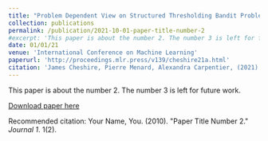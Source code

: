 ```yaml
---
title: "Problem Dependent View on Structured Thresholding Bandit Problems"
collection: publications
permalink: /publication/2021-10-01-paper-title-number-2
#excerpt: 'This paper is about the number 2. The number 3 is left for future work.'
date: 01/01/21
venue: 'International Conference on Machine Learning'
paperurl: 'http://proceedings.mlr.press/v139/cheshire21a.html'
citation: 'James Cheshire, Pierre Menard, Alexandra Carpentier, (2021). "Problem Dependent View on Structured Thresholding Bandit Problems"; ICML.'
---
```

This paper is about the number 2. The number 3 is left for future work.

[Download paper here](http://academicpages.github.io/files/paper2.pdf)

Recommended citation: Your Name, You. (2010). "Paper Title Number 2." <i>Journal 1</i>. 1(2).
